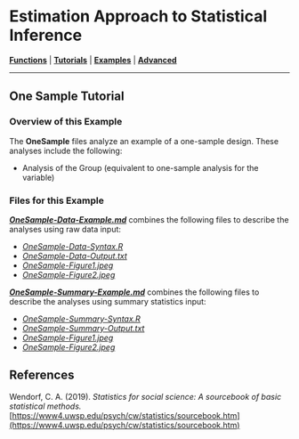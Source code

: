 # Estimation Approach to Statistical Inference

[**Functions**](../../A-Functions) | 
[**Tutorials**](../../B-Tutorials) | 
[**Examples**](../../C-Examples) | 
[**Advanced**](../../D-Advanced)

---

## One Sample Tutorial

### Overview of this Example

The **OneSample** files analyze an example of a one-sample design. These analyses include the following:

- Analysis of the Group (equivalent to one-sample analysis for the variable)

### Files for this Example

[**_OneSample-Data-Example.md_**](./OneSample-Data-Example.md) combines the following files to describe the analyses using raw data input:

- [_OneSample-Data-Syntax.R_](./OneSample-Data-Syntax.R)
- [_OneSample-Data-Output.txt_](./OneSample-Data-Output.txt)
- [_OneSample-Figure1.jpeg_](./OneSample-Figure1.jpeg)
- [_OneSample-Figure2.jpeg_](./OneSample-Figure2.jpeg)

[**_OneSample-Summary-Example.md_**](./OneSample-Summary-Example.md) combines the following files to describe the analyses using summary statistics input:

- [_OneSample-Summary-Syntax.R_](./OneSample-Summary-Syntax.R)
- [_OneSample-Summary-Output.txt_](./OneSample-Summary-Output.txt)
- [_OneSample-Figure1.jpeg_](./OneSample-Figure1.jpeg)
- [_OneSample-Figure2.jpeg_](./OneSample-Figure2.jpeg)

## References

Wendorf, C. A. (2019). _Statistics for social science: A sourcebook of basic statistical methods._ [https://www4.uwsp.edu/psych/cw/statistics/sourcebook.htm](https://www4.uwsp.edu/psych/cw/statistics/sourcebook.htm)

